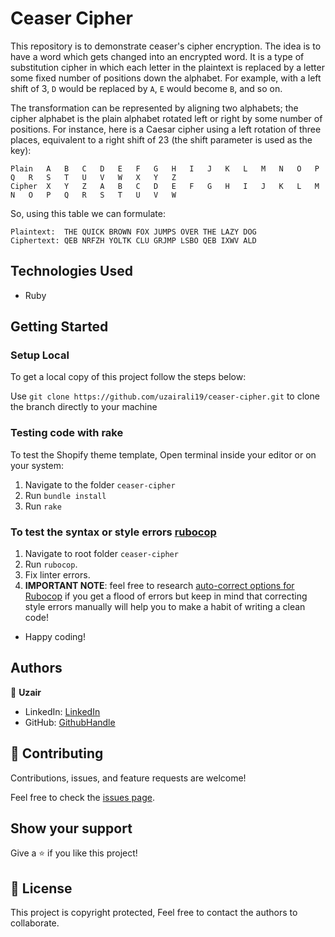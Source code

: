 # Ceaser Cipher 

This repository is to demonstrate ceaser's cipher encryption. The idea is to have a word which gets changed into an encrypted word. It is a type of substitution cipher in which each letter in the plaintext is replaced by a letter some fixed number of positions down the alphabet. For example, with a left shift of 3, `D` would be replaced by `A`, `E` would become `B`, and so on.

The transformation can be represented by aligning two alphabets; the cipher alphabet is the plain alphabet rotated left or right by some number of positions. For instance, here is a Caesar cipher using a left rotation of three places, equivalent to a right shift of 23 (the shift parameter is used as the key):

```
Plain	A	B	C	D	E	F	G	H	I	J	K	L	M	N	O	P	Q	R	S	T	U	V	W	X	Y	Z
Cipher	X	Y	Z	A	B	C	D	E	F	G	H	I	J	K	L	M	N	O	P	Q	R	S	T	U	V	W
```

So, using this table we can formulate:

```
Plaintext:  THE QUICK BROWN FOX JUMPS OVER THE LAZY DOG
Ciphertext: QEB NRFZH YOLTK CLU GRJMP LSBO QEB IXWV ALD
```

## Technologies Used

- Ruby

## Getting Started

### Setup Local

To get a local copy of this project follow the steps below:

Use `git clone https://github.com/uzairali19/ceaser-cipher.git` to clone the branch directly to your machine

### Testing code with rake

To test the Shopify theme template, Open terminal inside your editor or on your system:

1. Navigate to the folder `ceaser-cipher`
2. Run `bundle install`
3. Run `rake`

### To test the syntax or style errors [rubocop](https://docs.rubocop.org/en/stable/)

1. Navigate to root folder `ceaser-cipher`
2. Run `rubocop`.
3. Fix linter errors.
4. **IMPORTANT NOTE**: feel free to research [auto-correct options for Rubocop](https://rubocop.readthedocs.io/en/latest/auto_correct/) if you get a flood of errors but keep in mind that correcting style errors manually will help you to make a habit of writing a clean code!

- Happy coding!

## Authors

👤 **Uzair**

- LinkedIn: [LinkedIn](https://www.linkedin.com/in/uzair-ali-964187166/)
- GitHub: [GithubHandle](https://github.com/uzairali19)

## 🤝 Contributing

Contributions, issues, and feature requests are welcome!

Feel free to check the [issues page](https://github.com/uzairali19/ceaser-cipher/issues).

## Show your support

Give a ⭐️ if you like this project!

## 📝 License

This project is copyright protected, Feel free to contact the authors to collaborate.
